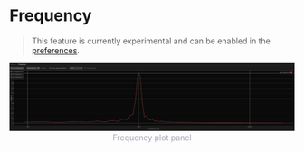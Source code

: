 # Frequency

> This feature is currently experimental and can be enabled in the [preferences](../preferences.md).

<p style="margin-bottom: 0px; text-align:center">
    <img src="images/frequency.png" alt="Frequency Plot Panel" />
    <div style="width: 100%; text-align: center; color: #a6a7b8; font-size: 14px;">
        Frequency plot panel
    </div>
</p>